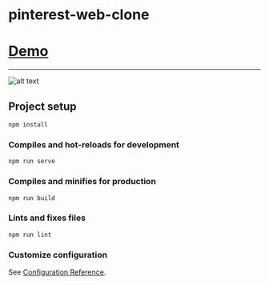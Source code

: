 # pinterest-web-clone

# [Demo](https://pinterest-web-clone.vercel.app)
___

![alt text](https://raw.githubusercontent.com/rmznkapar/pinterest-web-clone/master/src/assets/pinterest-clone.png "image")


## Project setup
```
npm install
```

### Compiles and hot-reloads for development
```
npm run serve
```

### Compiles and minifies for production
```
npm run build
```

### Lints and fixes files
```
npm run lint
```

### Customize configuration
See [Configuration Reference](https://cli.vuejs.org/config/).
